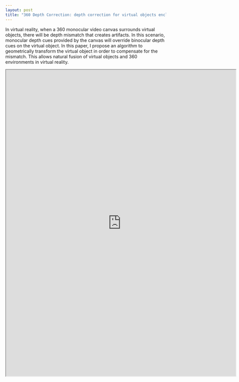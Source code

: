 ```yaml
---
layout: post
title: "360 Depth Correction: depth correction for virtual objects enclosed by 360 video"
---
```


In virtual reality, when a 360 monocular video canvas surrounds virtual objects, there will be depth mismatch that creates artifacts. In this scenario, monocular depth cues provided by the canvas will override binocular depth cues on the virtual object. In this paper, I propose an algorithm to geometrically transform the virtual object in order to compensate for the mismatch. This allows natural fusion of virtual objects and 360 environments in virtual reality. 

<iframe src="https://docs.google.com/gview?embedded=true&url=https://github.com/liujch1998/Lab/raw/master/vr-360-depth-correction/report/report.pdf" width="720" height="960" />
